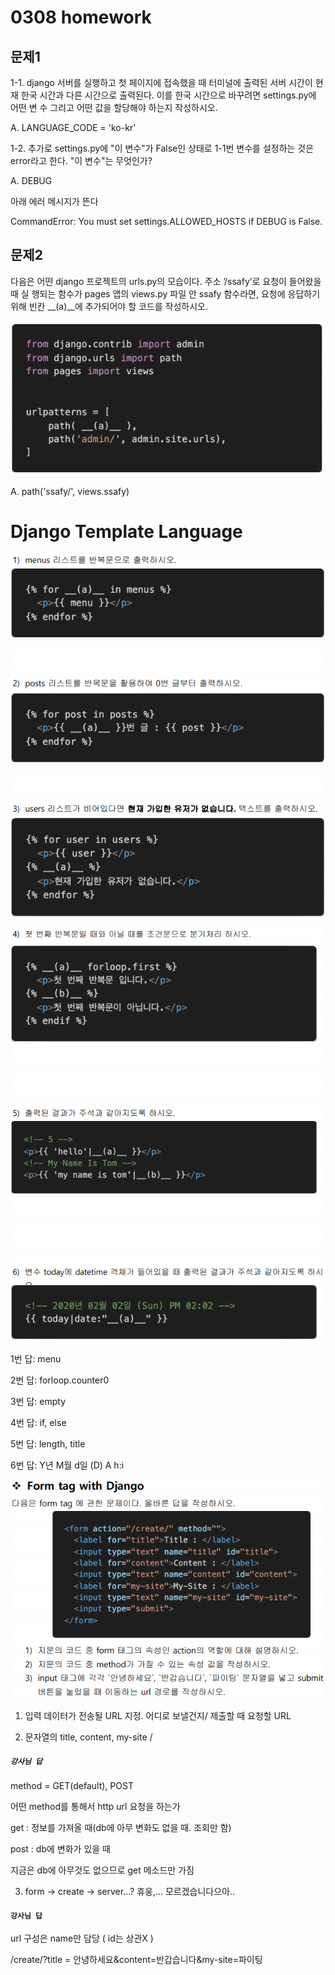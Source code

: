 # 0308 homework

## 문제1

1-1. django 서버를 실행하고 첫 페이지에 접속했을 때 터미널에 출력된 서버 시간이 현재 한국 시간과 다른 시간으로 출력된다. 이를 한국 시간으로 바꾸려면 settings.py에 어떤 변 수 그리고 어떤 값을 할당해야 하는지 작성하시오. 

A. LANGUAGE_CODE = 'ko-kr'



1-2. 추가로 settings.py에 "이 변수"가 False인 상태로 1-1번 변수를 설정하는 것은 error라고 한다. "이 변수"는 무엇인가?

A.  DEBUG

아래 에러 메시지가 뜬다

CommandError: You must set settings.ALLOWED_HOSTS if DEBUG is False.



## 문제2

다음은 어떤 django 프로젝트의 urls.py의 모습이다. 주소 ’/ssafy’로 요청이 들어왔을 때 실 행되는 함수가 pages 앱의 views.py 파일 안 ssafy 함수라면, 요청에 응답하기 위해 빈칸 __(a)__에 추가되어야 할 코드를 작성하시오.

![image-20210308170108493](0308_hw.assets/image-20210308170108493.png)

A. path('ssafy/', views.ssafy)



# Django Template Language

![image-20210308170529395](0308_hw.assets/image-20210308170529395.png)

![image-20210308171410336](0308_hw.assets/image-20210308171410336.png)

1번 답: menu

2번 답: forloop.counter0

3번 답: empty

4번 답: if, else

5번 답: length, title

6번 답: Y년 M월 d일 (D) A h:i



![image-20210308172804029](0308_hw.assets/image-20210308172804029.png)



1) 입력 데이터가 전송될 URL 지정. 어디로 보낼건지/ 제출할 때 요청할 URL

2) 문자열의 title, content, my-site / 

##### `강사님 답`

method = GET(default), POST

어떤 method를 통해서 http url 요청을 하는가

get : 정보를 가져올 때(db에 아무 변화도 없을 때. 조회만 함)

post : db에 변화가 있을 때

지금은 db에 아무것도 없으므로 get 메소드만 가짐

3) form -> create -> server...? 휴웅,... 모르겠습니다으아..

#### `강사님 답`

url 구성은 name만 담당 ( id는 상관X )

/create/?title = 안녕하세요&content=반갑습니다&my-site=파이팅







